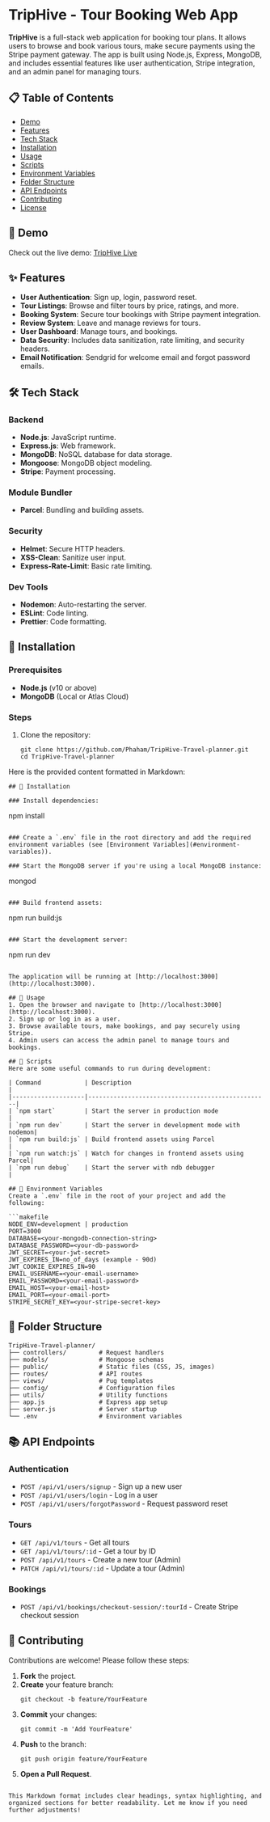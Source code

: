 # TripHive - Tour Booking Web App

**TripHive** is a full-stack web application for booking tour plans. It allows users to browse and book various tours, make secure payments using the Stripe payment gateway. The app is built using Node.js, Express, MongoDB, and includes essential features like user authentication, Stripe integration, and an admin panel for managing tours.

## 📋 Table of Contents
- [Demo](#demo)
- [Features](#features)
- [Tech Stack](#tech-stack)
- [Installation](#installation)
- [Usage](#usage)
- [Scripts](#scripts)
- [Environment Variables](#environment-variables)
- [Folder Structure](#folder-structure)
- [API Endpoints](#api-endpoints)
- [Contributing](#contributing)
- [License](#license)

## 🎥 Demo
Check out the live demo: [TripHive Live]([https://triphive.example.com](https://triphive-aqkd.onrender.com/))

## ✨ Features
- **User Authentication**: Sign up, login, password reset.
- **Tour Listings**: Browse and filter tours by price, ratings, and more.
- **Booking System**: Secure tour bookings with Stripe payment integration.
- **Review System**: Leave and manage reviews for tours.
- **User Dashboard**: Manage tours, and bookings.
- **Data Security**: Includes data sanitization, rate limiting, and security headers.
- **Email Notification**: Sendgrid for welcome email and forgot password emails.

## 🛠 Tech Stack

### Backend
- **Node.js**: JavaScript runtime.
- **Express.js**: Web framework.
- **MongoDB**: NoSQL database for data storage.
- **Mongoose**: MongoDB object modeling.
- **Stripe**: Payment processing.

### Module Bundler
- **Parcel**: Bundling and building assets.

### Security
- **Helmet**: Secure HTTP headers.
- **XSS-Clean**: Sanitize user input.
- **Express-Rate-Limit**: Basic rate limiting.

### Dev Tools
- **Nodemon**: Auto-restarting the server.
- **ESLint**: Code linting.
- **Prettier**: Code formatting.

## 🚀 Installation
### Prerequisites
- **Node.js** (v10 or above)
- **MongoDB** (Local or Atlas Cloud)

### Steps
1. Clone the repository:
   ```
   git clone https://github.com/Phaham/TripHive-Travel-planner.git
   cd TripHive-Travel-planner
   ```
Here is the provided content formatted in Markdown:

```
## 🚀 Installation

### Install dependencies:
```
npm install
```

### Create a `.env` file in the root directory and add the required environment variables (see [Environment Variables](#environment-variables)).

### Start the MongoDB server if you're using a local MongoDB instance:
```
mongod
```

### Build frontend assets:
```
npm run build:js
```

### Start the development server:
```
npm run dev
```

The application will be running at [http://localhost:3000](http://localhost:3000).

## 📜 Usage
1. Open the browser and navigate to [http://localhost:3000](http://localhost:3000).
2. Sign up or log in as a user.
3. Browse available tours, make bookings, and pay securely using Stripe.
4. Admin users can access the admin panel to manage tours and bookings.

## 📝 Scripts
Here are some useful commands to run during development:

| Command            | Description                                      |
|--------------------|--------------------------------------------------|
| `npm start`        | Start the server in production mode              |
| `npm run dev`      | Start the server in development mode with nodemon|
| `npm run build:js` | Build frontend assets using Parcel               |
| `npm run watch:js` | Watch for changes in frontend assets using Parcel|
| `npm run debug`    | Start the server with ndb debugger               |

## 🔧 Environment Variables
Create a `.env` file in the root of your project and add the following:

```makefile
NODE_ENV=development | production
PORT=3000
DATABASE=<your-mongodb-connection-string>
DATABASE_PASSWORD=<your-db-password>
JWT_SECRET=<your-jwt-secret>
JWT_EXPIRES_IN=no_of_days (example - 90d)
JWT_COOKIE_EXPIRES_IN=90
EMAIL_USERNAME=<your-email-username>
EMAIL_PASSWORD=<your-email-password>
EMAIL_HOST=<your-email-host>
EMAIL_PORT=<your-email-port>
STRIPE_SECRET_KEY=<your-stripe-secret-key>
```

## 📁 Folder Structure
```
TripHive-Travel-planner/
├── controllers/         # Request handlers
├── models/              # Mongoose schemas
├── public/              # Static files (CSS, JS, images)
├── routes/              # API routes
├── views/               # Pug templates
├── config/              # Configuration files
├── utils/               # Utility functions
├── app.js               # Express app setup
├── server.js            # Server startup
└── .env                 # Environment variables
```

## 📚 API Endpoints

### **Authentication**
- `POST /api/v1/users/signup` - Sign up a new user
- `POST /api/v1/users/login` - Log in a user
- `POST /api/v1/users/forgotPassword` - Request password reset

### **Tours**
- `GET /api/v1/tours` - Get all tours
- `GET /api/v1/tours/:id` - Get a tour by ID
- `POST /api/v1/tours` - Create a new tour (Admin)
- `PATCH /api/v1/tours/:id` - Update a tour (Admin)

### **Bookings**
- `POST /api/v1/bookings/checkout-session/:tourId` - Create Stripe checkout session

## 🤝 Contributing
Contributions are welcome! Please follow these steps:

1. **Fork** the project.
2. **Create** your feature branch:
   ```
   git checkout -b feature/YourFeature
   ```
3. **Commit** your changes:
   ```
   git commit -m 'Add YourFeature'
   ```
4. **Push** to the branch:
   ```
   git push origin feature/YourFeature
   ```
5. **Open a Pull Request**.
```

This Markdown format includes clear headings, syntax highlighting, and organized sections for better readability. Let me know if you need further adjustments!
